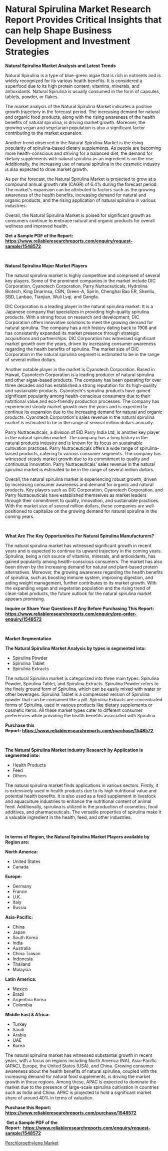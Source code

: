 <p><h1>Natural Spirulina Market Research Report Provides Critical Insights that can help Shape Business Development and Investment Strategies</h1></p><p><strong>Natural Spirulina Market Analysis and Latest Trends</strong></p>
<p><p>Natural Spirulina is a type of blue-green algae that is rich in nutrients and is widely recognized for its various health benefits. It is considered a superfood due to its high protein content, vitamins, minerals, and antioxidants. Natural Spirulina is usually consumed in the form of capsules, tablets, powder, or flakes.</p><p>The market analysis of the Natural Spirulina Market indicates a positive growth trajectory in the forecast period. The increasing demand for natural and organic food products, along with the rising awareness of the health benefits of natural spirulina, is driving market growth. Moreover, the growing vegan and vegetarian population is also a significant factor contributing to the market expansion.</p><p>Another trend observed in the Natural Spirulina Market is the rising popularity of spirulina-based dietary supplements. As people are becoming more health-conscious and striving for a balanced diet, the demand for dietary supplements with natural spirulina as an ingredient is on the rise. Additionally, the increasing use of natural spirulina in the cosmetic industry is also expected to drive market growth.</p><p>As per the forecast, the Natural Spirulina Market is projected to grow at a compound annual growth rate (CAGR) of 6.4% during the forecast period. The market's expansion can be attributed to factors such as the growing awareness of the health benefits, increasing demand for natural and organic products, and the rising application of natural spirulina in various industries.</p><p>Overall, the Natural Spirulina Market is poised for significant growth as consumers continue to embrace natural and organic products for overall wellness and improved health.</p></p>
<p><strong>Get a Sample PDF of the Report:&nbsp; <a href="https://www.reliableresearchreports.com/enquiry/request-sample/1548572">https://www.reliableresearchreports.com/enquiry/request-sample/1548572</a></strong></p>
<p>&nbsp;</p>
<p><strong>Natural Spirulina Major Market Players</strong></p>
<p><p>The natural spirulina market is highly competitive and comprised of several key players. Some of the prominent companies in the market include DIC Corporation, Cyanotech Corporation, Parry Nutraceuticals, Hydrolina Biotech, King Dnarmsa, CBN, Green-A, Spirin, Chenghai Bao ER, Shenliu, SBD, Lanbao, Tianjian, Wuli Lvqi, and Gangfa.</p><p>DIC Corporation is a leading player in the natural spirulina market. It is a Japanese company that specializes in providing high-quality spirulina products. With a strong focus on research and development, DIC Corporation offers innovative solutions to meet the growing demand for natural spirulina. The company has a rich history dating back to 1908 and has consistently expanded its market presence through strategic acquisitions and partnerships. DIC Corporation has witnessed significant market growth over the years, driven by increasing consumer awareness regarding the health benefits of spirulina. The market size of DIC Corporation in the natural spirulina segment is estimated to be in the range of several million dollars.</p><p>Another notable player in the market is Cyanotech Corporation. Based in Hawaii, Cyanotech Corporation is a leading producer of natural spirulina and other algae-based products. The company has been operating for over three decades and has established a strong reputation for its high-quality and sustainable products. Cyanotech's spirulina products have gained significant popularity among health-conscious consumers due to their nutritional value and eco-friendly production processes. The company has experienced steady market growth over the years and is expected to continue its expansion due to the increasing demand for natural and organic products. Cyanotech Corporation's sales revenue in the natural spirulina market is estimated to be in the range of several million dollars annually.</p><p>Parry Nutraceuticals, a division of EID Parry India Ltd, is another key player in the natural spirulina market. The company has a long history in the natural products industry and is known for its focus on sustainable cultivation practices. Parry Nutraceuticals offers a wide range of spirulina-based products, catering to various consumer segments. The company has witnessed steady market growth due to its commitment to quality and continuous innovation. Parry Nutraceuticals' sales revenue in the natural spirulina market is estimated to be in the range of several million dollars.</p><p>Overall, the natural spirulina market is experiencing robust growth, driven by increasing consumer awareness and demand for organic and natural products. Key players such as DIC Corporation, Cyanotech Corporation, and Parry Nutraceuticals have established themselves as market leaders through their commitment to quality, innovation, and sustainable practices. With the market size of several million dollars, these companies are well-positioned to capitalize on the growing demand for natural spirulina in the coming years.</p></p>
<p>&nbsp;</p>
<p><strong>What Are The Key Opportunities For Natural Spirulina Manufacturers?</strong></p>
<p><p>The natural spirulina market has witnessed significant growth in recent years and is expected to continue its upward trajectory in the coming years. Spirulina, being a rich source of vitamins, minerals, and antioxidants, has gained popularity among health-conscious consumers. The market has also been driven by the increasing demand for natural and plant-based protein alternatives. Moreover, the growing awareness regarding the health benefits of spirulina, such as boosting immune system, improving digestion, and aiding weight management, further contributes to its market growth. With the expanding vegan and vegetarian population and the rising trend of clean-label products, the future outlook for the natural spirulina market appears promising.</p></p>
<p><strong>Inquire or Share Your Questions If Any Before Purchasing This Report: <a href="https://www.reliableresearchreports.com/enquiry/pre-order-enquiry/1548572">https://www.reliableresearchreports.com/enquiry/pre-order-enquiry/1548572</a></strong></p>
<p>&nbsp;</p>
<p><strong>Market Segmentation</strong></p>
<p><strong>The Natural Spirulina Market Analysis by types is segmented into:</strong></p>
<p><ul><li>Spirulina Powder</li><li>Spirulina Tablet</li><li>Spirulina Extracts</li></ul></p>
<p><p>The natural Spirulina market is categorized into three main types: Spirulina Powder, Spirulina Tablet, and Spirulina Extracts. Spirulina Powder refers to the finely ground form of Spirulina, which can be easily mixed with water or other beverages. Spirulina Tablet is a compressed version of Spirulina powder that can be consumed like a pill. Spirulina Extracts are concentrated forms of Spirulina, used in various products like dietary supplements or cosmetic items. All these market types cater to different consumer preferences while providing the health benefits associated with Spirulina.</p></p>
<p><strong>Purchase this Report:&nbsp;<a href="https://www.reliableresearchreports.com/purchase/1548572">https://www.reliableresearchreports.com/purchase/1548572</a></strong></p>
<p>&nbsp;</p>
<p><strong>The Natural Spirulina Market Industry Research by Application is segmented into:</strong></p>
<p><ul><li>Health Products</li><li>Feed</li><li>Others</li></ul></p>
<p><p>The natural spirulina market finds applications in various sectors. Firstly, it is extensively used in health products due to its high nutritional value and potential health benefits. It is also used as a feed supplement in livestock and aquaculture industries to enhance the nutritional content of animal feed. Additionally, spirulina is utilized in the production of cosmetics, food additives, and pharmaceuticals. The versatile properties of spirulina make it a valuable ingredient in the health, feed, and other industries.</p></p>
<p>&nbsp;</p>
<p><strong>In terms of Region, the Natural Spirulina Market Players available by Region are:</strong></p>
<p>
    <p> <strong> North America: </strong>
        <ul>
            <li>United States</li>
            <li>Canada</li>
        </ul>
        </p> 
    <p> <strong> Europe: </strong>
        <ul>
            <li>Germany</li>
            <li>France</li>
            <li>U.K.</li>
            <li>Italy</li>
            <li>Russia</li>
        </ul>
        </p> 
    <p> <strong> Asia-Pacific: </strong>
        <ul>
            <li>China</li>
            <li>Japan</li>
            <li>South Korea</li>
            <li>India</li>
            <li>Australia</li>
            <li>China Taiwan</li>
            <li>Indonesia</li>
            <li>Thailand</li>
            <li>Malaysia</li>
        </ul>
        </p> 
    <p> <strong> Latin America: </strong>
        <ul>
            <li>Mexico</li>
            <li>Brazil</li>
            <li>Argentina Korea</li>
            <li>Colombia</li>
        </ul>
        </p> 
    <p> <strong> Middle East & Africa: </strong>
        <ul>
            <li>Turkey</li>
            <li>Saudi</li>
            <li>Arabia</li>
            <li>UAE</li>
            <li>Korea</li>
        </ul>
    </p>
    </p>
<p><p>The natural spirulina market has witnessed substantial growth in recent years, with a focus on regions including North America (NA), Asia-Pacific (APAC), Europe, the United States (USA), and China. Growing consumer awareness about the health benefits of natural spirulina, coupled with the increasing demand for natural food supplements, is driving the market growth in these regions. Among these, APAC is expected to dominate the market due to the presence of large-scale spirulina cultivation in countries such as India and China. APAC is projected to hold a significant market share of around 40% in terms of valuation.</p></p>
<p><strong>Purchase this Report: <a href="https://www.reliableresearchreports.com/purchase/1548572">https://www.reliableresearchreports.com/purchase/1548572</a></strong></p>
<p>&nbsp;<strong>Get a Sample PDF of the Report:&nbsp;&nbsp;<a href="https://www.reliableresearchreports.com/enquiry/request-sample/1548572">https://www.reliableresearchreports.com/enquiry/request-sample/1548572</a></strong></p>
<p><strong></strong></p>
<p><p><a href="https://github.com/RickHolmes3/Market-Research-Report-List-2/blob/main/perchloroethylene-market.md">Perchloroethylene Market</a></p></p>